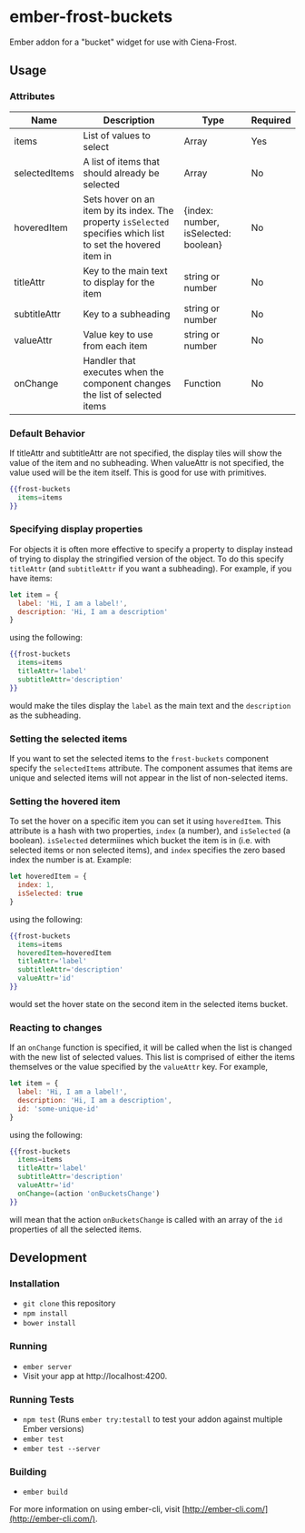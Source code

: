 # ember-frost-buckets
Ember addon for a "bucket" widget for use with Ciena-Frost.

## Usage
### Attributes
| Name | Description | Type | Required |
| ---- | ----------- | ---- | -------- |
| items | List of values to select | Array | Yes |
| selectedItems | A list of items that should already be selected|Array|No|
| hoveredItem | Sets hover on an item by its index. The property `isSelected` specifies which list to set the hovered item in | {index: number, isSelected: boolean} | No |
| titleAttr | Key to the main text to display for the item | string or number | No |
| subtitleAttr | Key to a subheading | string or number | No |
| valueAttr | Value key to use from each item | string or number | No |
| onChange | Handler that executes when the component changes the list of selected items | Function | No |

### Default Behavior
If titleAttr and subtitleAttr are not specified, the display tiles will show the value of the item and no subheading.
When valueAttr is not specified, the value used will be the item itself. This is good for use with primitives.

```handlebars
{{frost-buckets
  items=items
}}
```

### Specifying display properties
For objects it is often more effective to specify a property to display instead of trying to display the stringified
version of the object. To do this specify `titleAttr` (and `subtitleAttr` if you want a subheading). For example, if
you have items:

```javascript
let item = {
  label: 'Hi, I am a label!',
  description: 'Hi, I am a description'
}
```
using the following:
```handlebars
{{frost-buckets
  items=items
  titleAttr='label'
  subtitleAttr='description'
}}
```
would make the tiles display the `label` as the main text and the `description` as the subheading.

### Setting the selected items
If you want to set the selected items to the `frost-buckets` component specify the `selectedItems` attribute. The
component assumes that items are unique and selected items will not appear in the list of non-selected items.

### Setting the hovered item
To set the hover on a specific item you can set it using `hoveredItem`. This attribute is a hash with two properties,
`index` (a number), and `isSelected` (a boolean). `isSelected` determiines which bucket the item is in (i.e. with
selected items or non selected items), and `index` specifies the zero based index the number is at.
Example:

```javascript
let hoveredItem = {
  index: 1,
  isSelected: true
}
```
using the following:
```handlebars
{{frost-buckets
  items=items
  hoveredItem=hoveredItem
  titleAttr='label'
  subtitleAttr='description'
  valueAttr='id'
}}
```
would set the hover state on the second item in the selected items bucket.

### Reacting to changes
If an `onChange` function is specified, it will be called when the list is changed with the new list of selected
values. This list is comprised of either the items themselves or the value specified by the `valueAttr` key.
For example,

```javascript
let item = {
  label: 'Hi, I am a label!',
  description: 'Hi, I am a description',
  id: 'some-unique-id'
}
```
using the following:
```handlebars
{{frost-buckets
  items=items
  titleAttr='label'
  subtitleAttr='description'
  valueAttr='id'
  onChange=(action 'onBucketsChange')
}}
```
will mean that the action `onBucketsChange` is called with an array of the `id` properties of all the selected items.

## Development
### Installation

* `git clone` this repository
* `npm install`
* `bower install`

### Running

* `ember server`
* Visit your app at http://localhost:4200.

### Running Tests

* `npm test` (Runs `ember try:testall` to test your addon against multiple Ember versions)
* `ember test`
* `ember test --server`

### Building

* `ember build`

For more information on using ember-cli, visit [http://ember-cli.com/](http://ember-cli.com/).
